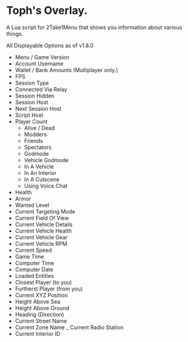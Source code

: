 # Toph's Overlay.
A Lua script for 2Take1Menu that shows you information about various things.

All Displayable Options as of v1.8.0
- Menu / Game Version
- Account Username
- Wallet / Bank Amounts (Multiplayer only.)
- FPS
- Session Type
- Connected Via Relay
- Session Hidden
- Session Host
- Next Session Host
- Script Host
- Player Count
    - Alive / Dead
    - Modders
    - Friends
    - Spectators
    - Godmode
    - Vehicle Godmode
    - In A Vehicle
    - In An Interior
    - In A Cutscene
    - Using Voice Chat
- Health
- Armor
- Wanted Level
- Current Targeting Mode
- Current Field Of View
- Current Vehicle Details
- Current Vehicle Health
- Current Vehicle Gear
- Current Vehicle RPM
- Current Speed
- Game Time
- Computer Time
- Computer Date
- Loaded Entities
- Closest Player (to you)
- Furtherst Player (from you)
- Current XYZ Position
- Height Above Sea
- Height Above Ground
- Heading (Direction)
- Current Street Name
- Current Zone Name
_ Current Radio Station
- Current Interior ID
